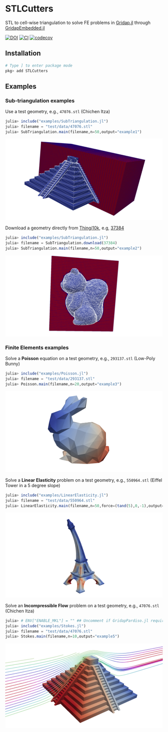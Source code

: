 # STLCutters

STL to cell-wise triangulation to solve FE problems in [Gridap.jl](https://github.com/gridap/Gridap.jl) through [GridapEmbedded.jl](https://github.com/gridap/GridapEmbedded.jl)

[![DOI](https://img.shields.io/badge/DOI-10.1016%2Fj.jcp.2022.111162-blue)](https://authors.elsevier.com/c/1er0r508HsZ58)<!-- Restore on May 21th, 2022(https://doi.org/10.1016/j.jcp.2022.111162)-->
[![CI](https://github.com/gridap/STLCutters.jl/workflows/CI/badge.svg)](https://github.com/gridap/STLCutters.jl/actions?query=workflow%3ACI)
[![codecov](https://codecov.io/gh/gridap/STLCutters.jl/branch/main/graph/badge.svg)](https://codecov.io/gh/gridap/STLCutters.jl)


## Installation

```julia
# Type ] to enter package mode
pkg> add STLCutters
```

## Examples

### Sub-triangulation examples

Use a test geometry, e.g., `47076.stl` (Chichen Itza)
```julia
julia> include("examples/SubTriangulation.jl")
julia> filename = "test/data/47076.stl"
julia> SubTriangulation.main(filename,n=50,output="example1")
```
![Example 1](examples/example1.png)

Download a geometry directly from [Thingi10k](https://ten-thousand-models.appspot.com/), e.g, [37384](https://ten-thousand-models.appspot.com/detail.html?file_id=37384)
```julia
julia> include("examples/SubTriangulation.jl")
julia> filename = SubTriangulation.download(37384)
julia> SubTriangulation.main(filename,n=50,output="example2")
```
![Example 2](examples/example2.png)

### Finite Elements examples

Solve a **Poisson** equation on a test geometry, e.g., `293137.stl` (Low-Poly Bunny)
 ```julia
julia> include("examples/Poisson.jl")
julia> filename = "test/data/293137.stl"
julia> Poisson.main(filename,n=20,output="example3")
```

![Example 3](examples/example3.png)

Solve a **Linear Elasticity** problem on a test geometry, e.g., `550964.stl` (Eiffel Tower in a 5 degree slope)
 ```julia
julia> include("examples/LinearElasticity.jl")
julia> filename = "test/data/550964.stl"
julia> LinearElasticity.main(filename,n=50,force=(tand(5),0,-1),output="example4")
```

![Example 4](examples/example4.png)

Solve an **Incompressible Flow** problem on a test geometry, e.g., `47076.stl` (Chichen Itza)
 ```julia
julia> # ENV["ENABLE_MKL"] = "" ## Uncomment if GridapPardiso.jl requirements are fulfilled
julia> include("examples/Stokes.jl")
julia> filename = "test/data/47076.stl"
julia> Stokes.main(filename,n=10,output="example5")
```

![Example 5](examples/example5.png)
